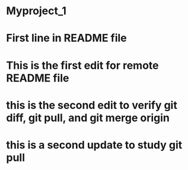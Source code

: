 # Myproject_1
# First line in README file
# This is the first edit for remote README file
# this is the second edit to verify git diff, git pull, and git merge origin
# this is a second update to study git pull
